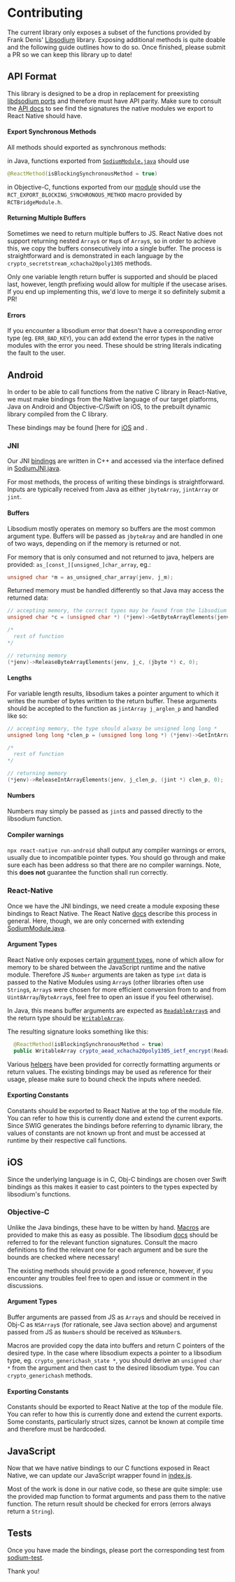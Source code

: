 # Contributing

The current library only exposes a subset of the functions provided by Frank Denis' [Libsodium](https://libsodium.gitbook.io/doc/) library. Exposing additional methods is quite doable and the following guide outlines how to do so. Once finished, please submit a PR so we can keep this library up to date!

## API Format

This library is designed to be a drop in replacement for preexisting [libdsodium ports](https://github.com/sodium-friends/) and therefore must have API parity. Make sure to consult the [API docs](https://sodium-friends.github.io/docs/docs/api) to see find the signatures the native modules we export to React Native should have.

#### Export Synchronous Methods

All methods should exported as synchronous methods:

in Java, functions exported from [`SodiumModule.java`](./android/src/main/java/com/reactnativelibsodium/rn/SodiumModule.java) should use
```java
@ReactMethod(isBlockingSynchronousMethod = true)
```

in Objective-C, functions exported from our [module](./ios/RCTSodium/RCTSodium.m) should use the `RCT_EXPORT_BLOCKING_SYNCHRONOUS_METHOD` macro provided by `RCTBridgeModule.h`.

#### Returning Multiple Buffers

Sometimes we need to return multiple buffers to JS. React Native does not support returning nested `Array`s or `Map`s of `Array`s, so in order to achieve this, we copy the buffers consecutively into a single buffer. The process is straightforward and is demonstrated in each language by the `crypto_secretstream_xchacha20poly1305` methods.

Only one variable length return buffer is supported and should be placed last, however, length prefixing would allow for multiple if the usecase arises. If you end up implementing this, we'd love to merge it so definitely submit a PR!

#### Errors

If you encounter a libsodium error that doesn't have a corresponding error type (eg. `ERR_BAD_KEY`), you can add extend the error types in the native modules with the error you need. These should be string literals indicating the fault to the user.

## Android

In order to be able to call functions from the native C library in React-Native, we must make bindings from the Native language of our target platforms, Java on Android and Objective-C/Swift on iOS, to the prebuilt dynamic library compiled from the C library.

These bindings may be found [here for [iOS](./ios/RCTSodium/RCTSodium.m) and .

### JNI

Our JNI [bindings](./android/src/main/cpp/sodium-jni.c) are written in C++ and accessed via the interface defined in [SodiumJNI.java](./android/src/main/java/com/reactnativelibsodium/jni/SodiumJNI.java).

For most methods, the process of writing these bindings is straightforward. Inputs are typically received from Java as either `jbyteArray`, `jintArray` or `jint`.

#### Buffers

Libsodium mostly operates on memory so buffers are the most common argument type. Buffers will be passed as `jbyteAray` and are handled in one of two ways, depending on if the memory is returned or not.

For memory that is only consumed and not returned to java, helpers are provided: `as_[const_][unsigned_]char_array`, eg.:

```c
unsigned char *m = as_unsigned_char_array(jenv, j_m);
```

Returned memory must be handled differently so that Java may access the returned data:

```c
// accepting memory, the correct types may be found from the libsodium headers
unsigned char *c = (unsigned char *) (*jenv)->GetByteArrayElements(jenv, j_c, 0);

/*
  rest of function
*/

// returning memory
(*jenv)->ReleaseByteArrayElements(jenv, j_c, (jbyte *) c, 0);
```

#### Lengths

For variable length results, libsodium takes a pointer argument to which it writes the number of bytes written to the return buffer. These arguments should be accepted to the function as `jintArray j_arglen_p` and handled like so:

```c
// accepting memory, the type should alwasy be unsigned long long *
unsigned long long *clen_p = (unsigned long long *) (*jenv)->GetIntArrayElements(jenv, j_clen_p, 0); 

/*
  rest of function
*/

// returning memory
(*jenv)->ReleaseIntArrayElements(jenv, j_clen_p, (jint *) clen_p, 0);
```

#### Numbers

Numbers may simply be passed as `jint`s and passed directly to the libsodium function.

#### Compiler warnings

`npx react-native run-android` shall output any compiler warnings or errors, usually due to incompatible pointer types. You should go through and make sure each has been address so that there are no compiler warnings. Note, this __does not__ guarantee the function shall run correctly.

### React-Native

Once we have the JNI bindings, we need create a module exposing these bindings to React Native. The React Native [docs](https://reactnative.dev/docs/native-modules-android) describe this process in general. Here, though, we are only concerned with extending [SodiumModule.java](./android/src/main/java/com/reactnativelibsodium/rn/SodiumModule.java).

#### Argument Types

React Native only exposes certain [argument types](https://reactnative.dev/docs/native-modules-android#argument-types), none of which allow for memory to be shared between the JavaScript runtime and the native module. Therefore JS `Number` arguments are taken as type `int` data is passed to the Native Modules using `Array`s (other libraries often use `String`s, `Array`s were chosen for more efficient conversion from to and from `Uint8Array`/`ByteArray`s, feel free to open an issue if you feel otherwise).

In Java, this means buffer arguments are expected as [`ReadableArray`s](https://github.com/facebook/react-native/blob/master/ReactAndroid/src/main/java/com/facebook/react/bridge/ReadableArray.java) and the return type should be [`WritableArray`](https://github.com/facebook/react-native/blob/master/ReactAndroid/src/main/java/com/facebook/react/bridge/WritableArray.java).

The resulting signature looks something like this:
```Java
  @ReactMethod(isBlockingSynchronousMethod = true)
  public WritableArray crypto_aead_xchacha20poly1305_ietf_encrypt(ReadableArray c, int tag, ...) {
```

Various [helpers](./android/src/main/java/com/reactnativelibsodium/helpers) have been provided for correctly formatting arguments or return values. The existing bindings may be used as reference for their usage, please make sure to bound check the inputs where needed.

#### Exporting Constants

Constants should be exported to React Native at the top of the module file. You can refer to how this is currently done and extend the current exports. Since SWIG generates the bindings before referring to dynamic library, the values of constants are not known up front and must be accessed at runtime by their respective call functions.

## iOS

Since the underlying language is in C, Obj-C bindings are chosen over Swift bindings as this makes it easier to cast pointers to the types expected by libsodium's functions.

### Objective-C

Unlike the Java bindings, these have to be witten by hand. [Macros](./ios/RCTSodium/RCTSodium.m) are provided to make this as easy as possible. The libsodium [docs](https://libsodium.gitbook.io/doc/) should be referred to for the relevant function signatures. Consult the macro definitions to find the relevant one for each argument and be sure the bounds are checked where necessary!

The existing methods should provide a good reference, however, if you encounter any troubles feel free to open and issue or comment in the discussions.

#### Argument Types

Buffer arguments are passed from JS as `Array`s and should be received in Obj-C as `NSArray`s (for rationale, see Java section above) and argumenst passed from JS as `Number`s should be received as `NSNumber`s.

Macros are provided copy the data into buffers and return C pointers of the desired type. In the case where libsodium expects a pointer to a libsodium type, eg. `crypto_generichash_state *`, you should derive an `unsigned char *` from the argument and then cast to the desired libsodium type. You can `crypto_generichash` methods.

#### Exporting Constants

Constants should be exported to React Native at the top of the module file. You can refer to how this is currently done and extend the current exports. Some constants, particularly struct sizes, cannot be known at compile time and therefore must be hardcoded.

## JavaScript

Now that we have native bindings to our C functions exposed in React Native, we can update our JavaScript wrapper found in [index.js](./index.js).

Most of the work is done in our native code, so these are quite simple: use the provided map function to format arguments and pass them to the native function. The return result should be checked for errors (errors always return a `String`).

## Tests

Once you have made the bindings, please port the corresponding test from [sodium-test](https://github.com/sodium-friends/sodium-test).

Thank you!

